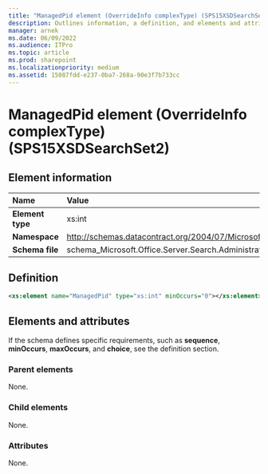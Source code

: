 ```yaml
---
title: "ManagedPid element (OverrideInfo complexType) (SPS15XSDSearchSet2)"
description: Outlines information, a definition, and elements and attributes for the ManagedPid element (OverrideInfo complexType) in Sharepoint.
manager: arnek
ms.date: 06/09/2022
ms.audience: ITPro
ms.topic: article
ms.prod: sharepoint
ms.localizationpriority: medium
ms.assetid: 15087fdd-e237-0ba7-268a-90e3f7b733cc
---
```


# ManagedPid element (OverrideInfo complexType) (SPS15XSDSearchSet2)

 
  
## Element information
|Name|Value|
|:-----|:-----|
|**Element type** |xs:int |
|**Namespace** |http://schemas.datacontract.org/2004/07/Microsoft.Office.Server.Search.Administration |
|**Schema file**  |schema_Microsoft.Office.Server.Search.Administration.xsd  |
   
## Definition

```XML
<xs:element name="ManagedPid" type="xs:int" minOccurs="0"></xs:element>

```

## Elements and attributes

If the schema defines specific requirements, such as **sequence**, **minOccurs**, **maxOccurs**, and **choice**, see the definition section. 
  
### Parent elements

None.
  
### Child elements

None.
  
### Attributes

None.
  

